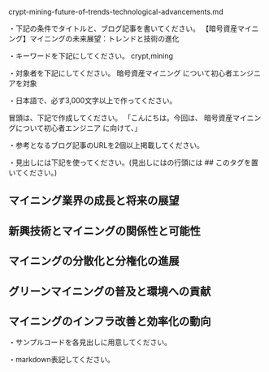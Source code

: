 crypt-mining-future-of-trends-technological-advancements.md

・下記の条件でタイトルと、ブログ記事を書いてください。
【暗号資産マイニング】マイニングの未来展望：トレンドと技術の進化

・キーワードを下記にしてください。
crypt,mining

・対象者を下記にしてください。
  暗号資産マイニング について初心者エンジニアを対象


・日本語で、必ず3,000文字以上で作ってください。

冒頭は、下記で作成してください。
「こんにちは。今回は、
暗号資産マイニングについて初心者エンジニア
に向けて、」

・参考となるブログ記事のURLを2個以上掲載してください。

・見出しには下記を使ってください。(見出しにはの行頭には ## このタグを置いてください。)
## マイニング業界の成長と将来の展望
## 新興技術とマイニングの関係性と可能性
## マイニングの分散化と分権化の進展
## グリーンマイニングの普及と環境への貢献
## マイニングのインフラ改善と効率化の動向

・サンプルコードを各見出しに用意してください。

・markdown表記してください。

